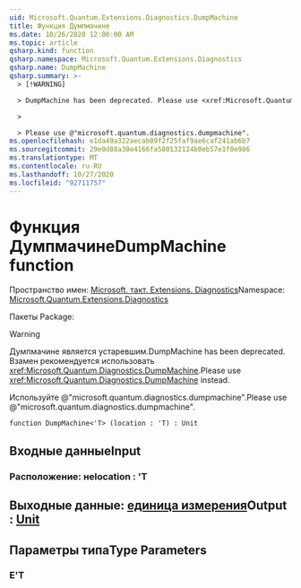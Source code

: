 ```yaml
---
uid: Microsoft.Quantum.Extensions.Diagnostics.DumpMachine
title: Функция Думпмачине
ms.date: 10/26/2020 12:00:00 AM
ms.topic: article
qsharp.kind: function
qsharp.namespace: Microsoft.Quantum.Extensions.Diagnostics
qsharp.name: DumpMachine
qsharp.summary: >-
  > [!WARNING]

  > DumpMachine has been deprecated. Please use <xref:Microsoft.Quantum.Diagnostics.DumpMachine> instead.

  >

  > Please use @"microsoft.quantum.diagnostics.dumpmachine".
ms.openlocfilehash: e1da49a322aecab09f2f25faf9ae6caf241ab6b7
ms.sourcegitcommit: 29e0d88a30e4166fa580132124b0eb57e1f0e986
ms.translationtype: MT
ms.contentlocale: ru-RU
ms.lasthandoff: 10/27/2020
ms.locfileid: "92711757"
---
```

# <a name="dumpmachine-function"></a><span data-ttu-id="c8e95-102">Функция Думпмачине</span><span class="sxs-lookup"><span data-stu-id="c8e95-102">DumpMachine function</span></span>

<span data-ttu-id="c8e95-103">Пространство имен: [Microsoft. такт. Extensions. Diagnostics](xref:Microsoft.Quantum.Extensions.Diagnostics)</span><span class="sxs-lookup"><span data-stu-id="c8e95-103">Namespace: [Microsoft.Quantum.Extensions.Diagnostics](xref:Microsoft.Quantum.Extensions.Diagnostics)</span></span>

<span data-ttu-id="c8e95-104">Пакеты [](https://nuget.org/packages/)</span><span class="sxs-lookup"><span data-stu-id="c8e95-104">Package: [](https://nuget.org/packages/)</span></span>


> [!WARNING]
> <span data-ttu-id="c8e95-105">Думпмачине является устаревшим.</span><span class="sxs-lookup"><span data-stu-id="c8e95-105">DumpMachine has been deprecated.</span></span> <span data-ttu-id="c8e95-106">Взамен рекомендуется использовать <xref:Microsoft.Quantum.Diagnostics.DumpMachine>.</span><span class="sxs-lookup"><span data-stu-id="c8e95-106">Please use <xref:Microsoft.Quantum.Diagnostics.DumpMachine> instead.</span></span>
>
> <span data-ttu-id="c8e95-107">Используйте @"microsoft.quantum.diagnostics.dumpmachine".</span><span class="sxs-lookup"><span data-stu-id="c8e95-107">Please use @"microsoft.quantum.diagnostics.dumpmachine".</span></span>



```qsharp
function DumpMachine<'T> (location : 'T) : Unit
```


## <a name="input"></a><span data-ttu-id="c8e95-108">Входные данные</span><span class="sxs-lookup"><span data-stu-id="c8e95-108">Input</span></span>

### <a name="location--t"></a><span data-ttu-id="c8e95-109">Расположение: не</span><span class="sxs-lookup"><span data-stu-id="c8e95-109">location : 'T</span></span>





## <a name="output--unit"></a><span data-ttu-id="c8e95-110">Выходные данные: [единица измерения](xref:microsoft.quantum.lang-ref.unit)</span><span class="sxs-lookup"><span data-stu-id="c8e95-110">Output : [Unit](xref:microsoft.quantum.lang-ref.unit)</span></span>



## <a name="type-parameters"></a><span data-ttu-id="c8e95-111">Параметры типа</span><span class="sxs-lookup"><span data-stu-id="c8e95-111">Type Parameters</span></span>

### <a name="t"></a><span data-ttu-id="c8e95-112">Е</span><span class="sxs-lookup"><span data-stu-id="c8e95-112">'T</span></span>

